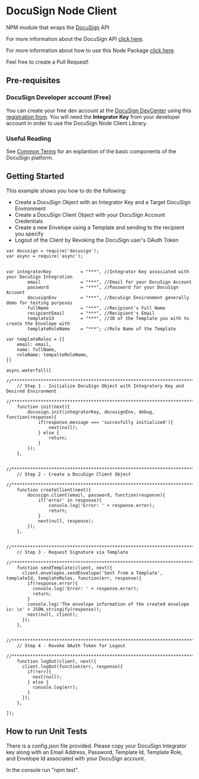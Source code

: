 DocuSign Node Client
===========

NPM module that wraps the <a href="https://www.docusign.com">DocuSign</a> API

For more information about the DocuSign API <a href="https://www.docusign.com/developer-center/documentation">click here</a>.

For more information about how to use this Node Package <a href="https://github.com/docusign/DocuSign-Node-Client/wiki">click here</a>.

Feel free to create a Pull Request! 

Pre-requisites
----------

### DocuSign Developer account (Free)

You can create your free dev account at the [DocuSign DevCenter](https://www.docusign.com/developer-center) using this [registration from](https://www.docusign.com/developer-center/get-started). You will need the **Integrator Key** from your developer account in order to use the DocuSign Node Client Library.

### Useful Reading

See [Common Terms](https://www.docusign.com/developer-center/explore/common-terms) for an explantion of the basic components of the DocuSign platform.

Getting Started
----------

This example shows you how to do the following:
- Create a DocuSign Object with an Integrator Key and a Target DocuSign Environment
- Create a DocuSign Client Object with your DocuSign Account Credentials
- Create a new Envelope using a Template and sending to the recipient you specify
- Logout of the Client by Revoking the DocuSign user's OAuth Token

```
var docusign = require('docusign');
var async = require('async');


var integratorKey 		    = "***", //Integrator Key associated with your DocuSign Integration
		email 		        = "***", //Email for your DocuSign Account
		password	        = "***", //Password for your DocuSign Account
		docusignEnv		    = "***", //DocuSign Environment generally demo for testing purposes
		fullName		    = "***", //Recipient's Full Name
		recipientEmail		= "***", //Recipient's Email
		templateId		    = "***", //ID of the Template you with to create the Envelope with
		templateRoleName	= "***"; //Role Name of the Template

var templateRoles = [{
	email: email,
	name: fullName,
	roleName: tempalteRoleName,
}]

async.waterfall([
    //**********************************************************************************
    // Step 1 - Initialize DocuSign Object with Integratory Key and Desired Environment
    //**********************************************************************************
	function init(next){
		docusign.init(integratorKey, docusignEnv, debug, function(response){
			if(response.message === 'succesfully initialized'){
				next(null);
			} else {
				return;
			}
		});
	},

    //**********************************************************************************
    // Step 2 - Create a DocuSign Client Object
    //**********************************************************************************
	function createClient(next){
		docusign.client(email, password, function(response){
			if('error' in response){
				console.log('Error: ' + response.error);
				return;
			}
			next(null, response);
		});
	},

    //**********************************************************************************
    // Step 3 - Request Signature via Template
    //**********************************************************************************
	function sendTemplate(client, next){
      client.envelopes.sendEnvelope('Sent from a Template', templateId, templateRoles, function(err, response){
        if(response.error){
      	  console.log('Error: ' + response.error);
      	  return;
        }
        console.log('The envelope information of the created envelope is: \n' + JSON.stringify(response));
        next(null, client);
      });
    },

    //**********************************************************************************
    // Step 4 - Revoke OAuth Token for Logout
    //**********************************************************************************
    function logOut(client, next){
      client.logOut(function(err, response){
        if(!err){
      	  next(null);	
        } else {
      	  console.log(err);
        }
      });
    },

]);
```

How to run Unit Tests
-----------

There is a config.json file provided. Please copy your DocuSign Integrator key along with an Email Address, Password, Template Id, Template Role, and Envelope Id associated with your DocuSign account.

In the console run "npm test".
